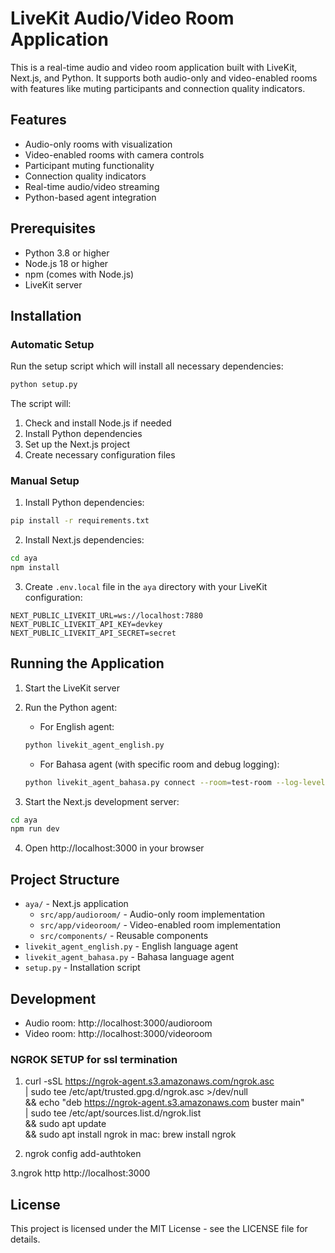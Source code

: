 # LiveKit Audio/Video Room Application

This is a real-time audio and video room application built with LiveKit, Next.js, and Python. It supports both audio-only and video-enabled rooms with features like muting participants and connection quality indicators.

## Features

- Audio-only rooms with visualization
- Video-enabled rooms with camera controls
- Participant muting functionality
- Connection quality indicators
- Real-time audio/video streaming
- Python-based agent integration

## Prerequisites

- Python 3.8 or higher
- Node.js 18 or higher
- npm (comes with Node.js)
- LiveKit server

## Installation

### Automatic Setup

Run the setup script which will install all necessary dependencies:

```bash
python setup.py
```

The script will:
1. Check and install Node.js if needed
2. Install Python dependencies
3. Set up the Next.js project
4. Create necessary configuration files

### Manual Setup

1. Install Python dependencies:
```bash
pip install -r requirements.txt
```

2. Install Next.js dependencies:
```bash
cd aya
npm install
```

3. Create `.env.local` file in the `aya` directory with your LiveKit configuration:
```
NEXT_PUBLIC_LIVEKIT_URL=ws://localhost:7880
NEXT_PUBLIC_LIVEKIT_API_KEY=devkey
NEXT_PUBLIC_LIVEKIT_API_SECRET=secret
```

## Running the Application

1. Start the LiveKit server

2. Run the Python agent:
   - For English agent:
   ```bash
   python livekit_agent_english.py
   ```
   - For Bahasa agent (with specific room and debug logging):
   ```bash
   python livekit_agent_bahasa.py connect --room=test-room --log-level=debug
   ```

3. Start the Next.js development server:
```bash
cd aya
npm run dev
```

4. Open http://localhost:3000 in your browser

## Project Structure

- `aya/` - Next.js application
  - `src/app/audioroom/` - Audio-only room implementation
  - `src/app/videoroom/` - Video-enabled room implementation
  - `src/components/` - Reusable components
- `livekit_agent_english.py` - English language agent
- `livekit_agent_bahasa.py` - Bahasa language agent
- `setup.py` - Installation script

## Development

- Audio room: http://localhost:3000/audioroom
- Video room: http://localhost:3000/videoroom


### NGROK SETUP for ssl termination

1. curl -sSL https://ngrok-agent.s3.amazonaws.com/ngrok.asc \
  | sudo tee /etc/apt/trusted.gpg.d/ngrok.asc >/dev/null \
  && echo "deb https://ngrok-agent.s3.amazonaws.com buster main" \
  | sudo tee /etc/apt/sources.list.d/ngrok.list \
  && sudo apt update \
  && sudo apt install ngrok
  in mac: brew install ngrok

2. ngrok config add-authtoken <token>
    

3.ngrok http http://localhost:3000
 



## License

This project is licensed under the MIT License - see the LICENSE file for details. 